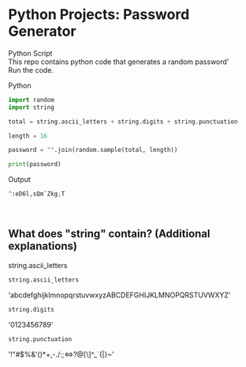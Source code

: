 # Python Projects: Password Generator
Python Script <br>
This repo contains python code that generates a random password' <br>
Run the code.

Python
```python
import random
import string

total = string.ascii_letters + string.digits + string.punctuation

length = 16

password = "".join(random.sample(total, length))

print(password)
```

Output
```python
^:eD6l,sQm`Zkg;T
```

&nbsp;

## What does "string" contain? (Additional explanations)

string.ascii_letters
```python
string.ascii_letters
```
'abcdefghijklmnopqrstuvwxyzABCDEFGHIJKLMNOPQRSTUVWXYZ'

```python
string.digits
```
'0123456789'

```python
string.punctuation
```
'!"#$%&\'()*+,-./:;<=>?@[\\]^_`{|}~'